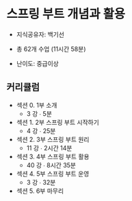 # 스프링 부트 개념과 활용

- 지식공유자: 백기선

- 총 62개 수업 (11시간 58분)

- 난이도: 중급이상

## 커리큘럼 

- 섹션 0. 1부 소개
    -  3 강 ∙ 5분
- 섹션 1. 2부 스프링 부트 시작하기
    - 4 강 ∙ 25분
- 섹션 2. 3부 스프링 부트 원리
    - 11 강 ∙ 2시간 14분
- 섹션 3. 4부 스프링 부트 활용
    - 40 강 ∙ 8시간 35분
- 섹션 4. 5부 스프링 부트 운영
    - 3 강 ∙ 32분
- 섹션 5. 6부 마무리